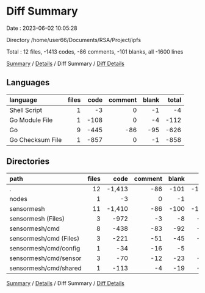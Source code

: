 # Diff Summary

Date : 2023-06-02 10:05:28

Directory /home/user66/Documents/RSA/Project/ipfs

Total : 12 files,  -1413 codes, -86 comments, -101 blanks, all -1600 lines

[Summary](results.md) / [Details](details.md) / Diff Summary / [Diff Details](diff-details.md)

## Languages
| language | files | code | comment | blank | total |
| :--- | ---: | ---: | ---: | ---: | ---: |
| Shell Script | 1 | -3 | 0 | -1 | -4 |
| Go Module File | 1 | -108 | 0 | -4 | -112 |
| Go | 9 | -445 | -86 | -95 | -626 |
| Go Checksum File | 1 | -857 | 0 | -1 | -858 |

## Directories
| path | files | code | comment | blank | total |
| :--- | ---: | ---: | ---: | ---: | ---: |
| . | 12 | -1,413 | -86 | -101 | -1,600 |
| nodes | 1 | -3 | 0 | -1 | -4 |
| sensormesh | 11 | -1,410 | -86 | -100 | -1,596 |
| sensormesh (Files) | 3 | -972 | -3 | -8 | -983 |
| sensormesh/cmd | 8 | -438 | -83 | -92 | -613 |
| sensormesh/cmd (Files) | 3 | -221 | -51 | -45 | -317 |
| sensormesh/cmd/config | 1 | -34 | -16 | -5 | -55 |
| sensormesh/cmd/sensor | 3 | -70 | -12 | -23 | -105 |
| sensormesh/cmd/shared | 1 | -113 | -4 | -19 | -136 |

[Summary](results.md) / [Details](details.md) / Diff Summary / [Diff Details](diff-details.md)